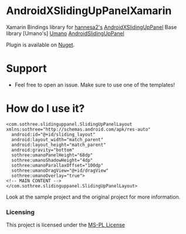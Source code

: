 # AndroidXSlidingUpPanelXamarin

Xamarin Bindings library for [hannesa2's][hannesa2] [AndroidXSlidingUpPanel][AndroidXSlidingUpPanel]
Base library [Umano's] [Umano] [AndroidSlidingUpPanel][AndroidSlidingUpPanel]

Plugin is available on [Nuget][Nuget].

# Support

* Feel free to open an issue. Make sure to use one of the templates!

How do I use it?
================

    <com.sothree.slidinguppanel.SlidingUpPanelLayout xmlns:sothree="http://schemas.android.com/apk/res-auto"
      android:id="@+id/sliding_layout"
      android:layout_width="match_parent"
      android:layout_height="match_parent"
      android:gravity="bottom"
      sothree:umanoPanelHeight="68dp"
      sothree:umanoShadowHeight="4dp"
      sothree:umanoParallaxOffset="100dp"
      sothree:umanoDragView="@+id/dragView"
      sothree:umanoOverlay="true">
    <!-- MAIN CONTENT -->
    </com.sothree.slidinguppanel.SlidingUpPanelLayout>
    
Look at the sample project and the original project for more information.

### Licensing

This project is licensed under the [MS-PL License](http://opensource.org/licenses/ms-pl.html)

[Umano]: https://github.com/umano
[AndroidSlidingUpPanel]: https://github.com/umano/AndroidSlidingUpPanel
[hannesa2]: https://github.com/hannesa2
[AndroidXSlidingUpPanel]: https://github.com/hannesa2/AndroidSlidingUpPanel/
[Nuget]: https://www.nuget.org/packages/Xam.Plugins.AndroidX.SlidingUpPanel/